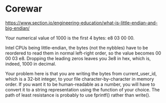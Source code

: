 # Corewar


https://www.section.io/engineering-education/what-is-little-endian-and-big-endian/ 

Your numerical value of 1000 is the first 4 bytes: e8 03 00 00.

Intel CPUs being little-endian, the bytes (not the nybbles) have to be reordered to read them in normal left-right order, so the value becomes 00 00 03 e8. Dropping the leading zeros leaves you 3e8 in hex, which is, indeed, 1000 in decimal.

Your problem here is that you are writing the bytes from current_user_id, which is a 32-bit integer, to your file character-by-character in memory order. If you want it to be human-readable as a number, you will have to convert it to a string representation using the function of your choice. The path of least resistance is probably to use fprintf() rather than write().